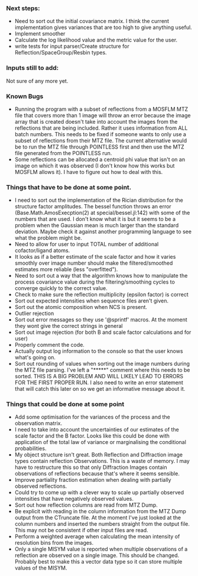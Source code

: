 ### Next steps:

- Need to sort out the initial covariance matrix. I think the current implementation gives variances that are too high to give anything useful.
- Implement smoother
- Calculate the log likelihood value and the metric value for the user.
-	write tests for input parser/Create structure for Reflection/SpaceGroup/Resbin types.

### Inputs still to add:

Not sure of any more yet.

### Known Bugs

-	Running the program with a subset of reflections from a MOSFLM MTZ file that covers more than 1 image will throw an error because the image array that is created doesn't take into account the images from the reflections that are being included. Rather it uses information from ALL batch numbers. This needs to be fixed if someone wants to only use a subset of reflections from their MTZ file. The current alternative would be to run the MTZ file through POINTLESS first and then use the MTZ file generated from the POINTLESS run.
-	Some reflections can be allocated a centroid phi value that isn't on an image on which it was observed (I don't know how this works but MOSFLM allows it). I have to figure out how to deal with this.

### Things that have to be done at some point.

- I need to sort out the implementation of the Rician distribution for the structure factor amplitudes. The bessel function throws an error (Base.Math.AmosExecption(2) at special/bessel.jl:142) with some of the numbers that are used. I don't know what it is but it seems to be a problem when the Gaussian mean is much larger than the standard deviation. Maybe check it against another programming language to see what the problem might be.
-   Need to allow for user to input TOTAL number of additional cofactor/ligand atoms.
-   It looks as if a better estimate of the scale factor and how it varies smoothly over image number should make the filtered/smoothed estimates more reliable (less "overfitted").
-   Need to sort out a way that the algorithm knows how to manipulate the process covariance value during the filtering/smoothing cycles to converge quickly to the correct value.
-	Check to make sure the reflection multiplicity (epsilon factor) is correct
-	Sort out expected intensities when sequence files aren't given.
-	Sort out the atomic composition when NCS is present.
-	Outlier rejection
-	Sort out error messages so they use '@sprintf' macros. At the moment they wont give the correct strings in general
-   Sort out image rejection (for both B and scale factor calculations and for user)
-   Properly comment the code.
-   Actually output log information to the console so that the user knows what's going on.
- Sort out rounding of values when sorting out the image numbers during the MTZ file parsing. I've left a "*****" comment where this needs to be sorted. THIS IS A BIG PROBLEM AND WILL LIKELY LEAD TO ERRORS FOR THE FIRST PROPER RUN. I also need to write an error statement that will catch this later on so we get an informative message about it.

### Things that could be done at some point

-   Add some optimisation for the variances of the process and the observation matrix.
-   I need to take into account the uncertainties of our estimates of the scale factor and the B factor. Looks like this could be done with application of the total law of variance or marginalising the conditional probabilities.
-	My object structure isn't great. Both Reflection and Diffraction image types contain reflection Observations. This is a waste of memory. I may have to restructure this so that only Diffraction Images contain observations of reflections because that's where it seems sensible.
-	Improve partiality fraction estimation when dealing with partially observed reflections.
-	Could try to come up with a clever way to scale up partially observed intensities that have negatively observed values.
-	Sort out how reflection columns are read from MTZ Dump.
-	Be explicit with reading in the column information from the MTZ Dump output from the CTruncate file. At the moment I've just looked at the column numbers and inserted the numbers straight from the output file. This may not be consistent if other input files are read.
-   Perform a weighted average when calculating the mean intensity of resolution bins from the images.
- Only a single MISYM value is reported when multiple observations of a reflection are observed on a single image. This should be changed. Probably best to make this a vector data type so it can store multiple values of the MISYM.
